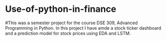 # Use-of-python-in-finance

#This was a semester project for the course DSE 309, Advanced Programming in Python. In this project I have amde a stock ticker dashboard and a prediction model for stock prices using EDA and LSTM.
